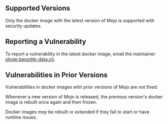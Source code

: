 ## Supported Versions

Only the docker image with the latest version of Mojo is supported with security
updates.

## Reporting a Vulnerability

To report a vulnerability in the latest docker image, email the maintainer
<olivier.benz@b-data.ch>.

## Vulnerabilities in Prior Versions

Vulnerabilities in docker images with prior versions of Mojo are not fixed.

Whenever a new version of Mojo is released, the previous version's docker image
is rebuilt once again and then frozen.

Docker images *may* be rebuilt or extended if they fail to start or have runtime
issues.
